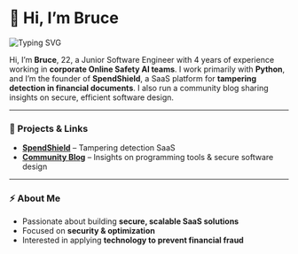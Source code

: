 # 👋 Hi, I’m Bruce

![Typing SVG](https://readme-typing-svg.herokuapp.com?font=Fira+Code&size=16&duration=4000&pause=500&color=888888&width=800&lines=Junior+Software+Engineer+•+Algorithms+•+Optimization+•+Combating+Financial+Fraud)


Hi, I’m **Bruce**, 22, a Junior Software Engineer with 4 years of experience working in **corporate Online Safety AI teams**. I work primarily with **Python**, and I’m the founder of **SpendShield**, a SaaS platform for **tampering detection in financial documents**. I also run a community blog sharing insights on secure, efficient software design.  

---

### 📌 Projects & Links
- **[SpendShield](link-to-spendshield)** – Tampering detection SaaS  
- **[Community Blog](link-to-blog)** – Insights on programming tools & secure software design  

---

### ⚡ About Me
- Passionate about building **secure, scalable SaaS solutions**  
- Focused on **security & optimization**  
- Interested in applying **technology to prevent financial fraud**
